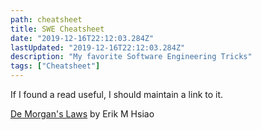 ```yaml
---
path: cheatsheet
title: SWE Cheatsheet
date: "2019-12-16T22:12:03.284Z"
lastUpdated: "2019-12-16T22:12:03.284Z"
description: "My favorite Software Engineering Tricks"
tags: ["Cheatsheet"]
---
```


If I found a read useful, I should maintain a link to it.

[De Morgan's Laws](https://erikmhsiao.github.io/de-morgans-laws/) by Erik M Hsiao
